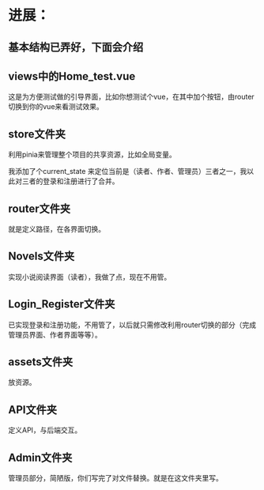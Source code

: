 # 进展：
## 基本结构已弄好，下面会介绍
## views中的Home_test.vue
这是为方便测试做的引导界面，比如你想测试个vue，在其中加个按钮，由router切换到你的vue来看测试效果。
## store文件夹
利用pinia来管理整个项目的共享资源，比如全局变量。

我添加了个current_state 来定位当前是（读者、作者、管理员）三者之一，我以此对三者的登录和注册进行了合并。

## router文件夹
就是定义路径，在各界面切换。

## Novels文件夹
实现小说阅读界面（读者），我做了点，现在不用管。

## Login_Register文件夹
已实现登录和注册功能，不用管了，以后就只需修改利用router切换的部分（完成管理员界面、作者界面等等）。

## assets文件夹
放资源。

## API文件夹
定义API，与后端交互。

## Admin文件夹
管理员部分，简陋版，你们写完了对文件替换。就是在这文件夹里写。